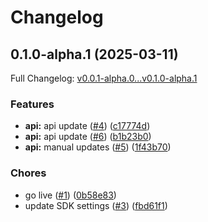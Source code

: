 # Changelog

## 0.1.0-alpha.1 (2025-03-11)

Full Changelog: [v0.0.1-alpha.0...v0.1.0-alpha.1](https://github.com/sullyai/sullyai-python/compare/v0.0.1-alpha.0...v0.1.0-alpha.1)

### Features

* **api:** api update ([#4](https://github.com/sullyai/sullyai-python/issues/4)) ([c17774d](https://github.com/sullyai/sullyai-python/commit/c17774da22f1390cf4abb6545b54d46c65565da8))
* **api:** api update ([#6](https://github.com/sullyai/sullyai-python/issues/6)) ([b1b23b0](https://github.com/sullyai/sullyai-python/commit/b1b23b061e778fa80846e7c2fb400c72c14f1b67))
* **api:** manual updates ([#5](https://github.com/sullyai/sullyai-python/issues/5)) ([1f43b70](https://github.com/sullyai/sullyai-python/commit/1f43b70f4900c587c41cf6baa2da5d77ae519062))


### Chores

* go live ([#1](https://github.com/sullyai/sullyai-python/issues/1)) ([0b58e83](https://github.com/sullyai/sullyai-python/commit/0b58e833a7d5d818b0f21d6c206c476affdb0056))
* update SDK settings ([#3](https://github.com/sullyai/sullyai-python/issues/3)) ([fbd61f1](https://github.com/sullyai/sullyai-python/commit/fbd61f12cb82075dab7772cf44e09b408c0b5ead))
